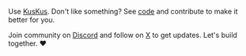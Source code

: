 Use [KusKus](https://kuskus.app). Don't like something? See [code](https://github.com/kuskusapp/kuskus) and contribute to make it better for you.

Join community on [Discord](https://discord.com/invite/TVafwaD23d) and follow on [X](https://twitter.com/kuskusapp) to get updates. Let's build together. ♥️
